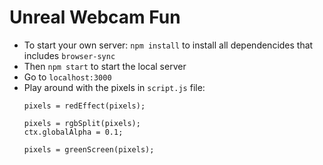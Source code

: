 # Unreal Webcam Fun
* To start your own server: `npm install` to install all dependencides that includes `browser-sync`
* Then `npm start` to start the local server
* Go to `localhost:3000`
* Play around with the pixels in `script.js` file:
  ```
  pixels = redEffect(pixels);
  ```
  ```
  pixels = rgbSplit(pixels);
  ctx.globalAlpha = 0.1;
  ```
  ```
  pixels = greenScreen(pixels);
  ```